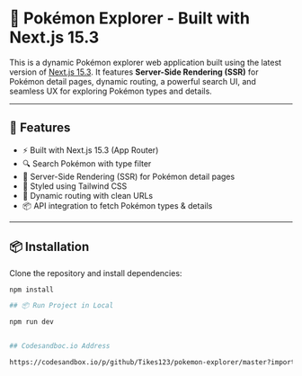 # 🧬 Pokémon Explorer - Built with Next.js 15.3

This is a dynamic Pokémon explorer web application built using the latest version of [Next.js 15.3](https://nextjs.org). It features **Server-Side Rendering (SSR)** for Pokémon detail pages, dynamic routing, a powerful search UI, and seamless UX for exploring Pokémon types and details.

---

## 🚀 Features

- ⚡ Built with Next.js 15.3 (App Router)
- 🔍 Search Pokémon with type filter
- 📄 Server-Side Rendering (SSR) for Pokémon detail pages
- 🎨 Styled using Tailwind CSS
- 🔁 Dynamic routing with clean URLs
- 📦 API integration to fetch Pokémon types & details

---

## 📦 Installation

Clone the repository and install dependencies:

```bash
npm install

## 📦 Run Project in Local

npm run dev


## Codesandboc.io Address

https://codesandbox.io/p/github/Tikes123/pokemon-explorer/master?import=true
